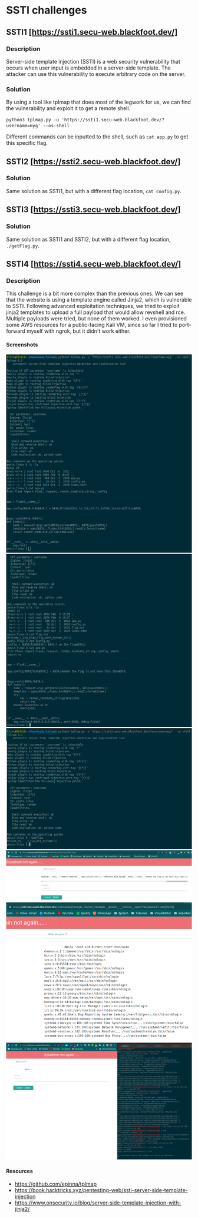 # SSTI challenges

## SSTI1 [https://ssti1.secu-web.blackfoot.dev/]

### Description

Server-side template injection (SSTI) is a web security vulnerability that occurs when user input is embedded in a server-side template. The attacker can use this vulnerability to execute arbitrary code on the server.

### Solution

By using a tool like tplmap that does most of the legwork for us, we can find the vulnerability and exploit it to get a remote shell.

```console
python3 tplmap.py -u 'https://ssti1.secu-web.blackfoot.dev/?username=myg' --os-shell
```

Different commands can be inputted to the shell, such as ```cat app.py``` to get this specific flag.


## SSTI2 [https://ssti2.secu-web.blackfoot.dev/]

### Solution
Same solution as SSTI1, but with a different flag location, ```cat config.py```.


## SSTI3 [https://ssti3.secu-web.blackfoot.dev/]

### Solution
Same solution as SSTI1 and SSTI2, but with a different flag location, ```./getFlag.py```.

## SSTI4 [https://ssti4.secu-web.blackfoot.dev/]

### Description

This challenge is a bit more complex than the previous ones. We can see that the website is using a template engine called Jinja2, which is vulnerable to SSTI.
Following advanced exploitation techniques, we tried to exploit jinja2 templates to upload a full payload that would allow revshell and rce.
Multiple payloads were tried, but none of them worked. I even provisioned some AWS resources for a public-facing Kali VM, since so far I tried to port-forward myself with ngrok, but it didn't work either.

#### Screenshots
![alt text](https://github.com/kodoshi/blackfoot-web-ctf/blob/main/images/ssti_1.png?raw=true)
![alt text](https://github.com/kodoshi/blackfoot-web-ctf/blob/main/images/ssti_2.png?raw=true)
![alt text](https://github.com/kodoshi/blackfoot-web-ctf/blob/main/images/ssti_3.png?raw=true)
![alt text](https://github.com/kodoshi/blackfoot-web-ctf/blob/main/images/ssti_4.png?raw=true)
![alt text](https://github.com/kodoshi/blackfoot-web-ctf/blob/main/images/ssti_5.png?raw=true)
![alt text](https://github.com/kodoshi/blackfoot-web-ctf/blob/main/images/ssti_6.png?raw=true)

#### Resources
 - https://github.com/epinna/tplmap
 - https://book.hacktricks.xyz/pentesting-web/ssti-server-side-template-injection
 - https://www.onsecurity.io/blog/server-side-template-injection-with-jinja2/